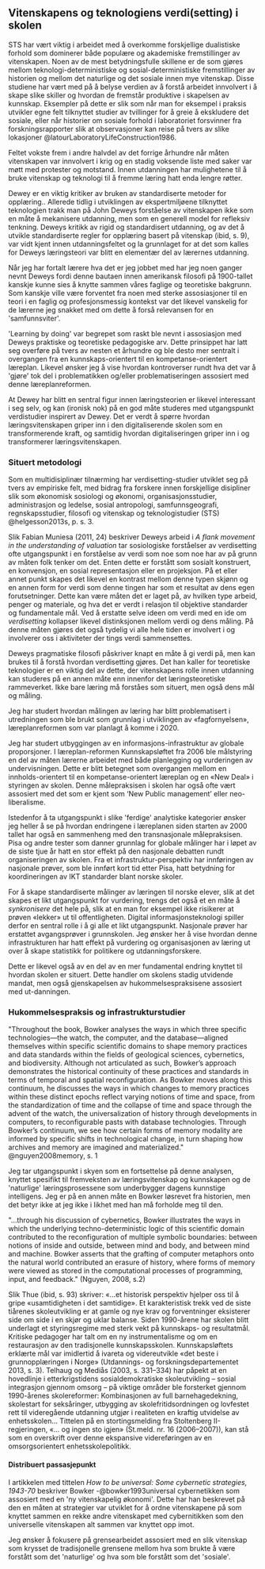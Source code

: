 
## Vitenskapens og teknologiens verdi(setting) i skolen

STS har vært viktig i arbeidet med å overkomme forskjellige dualistiske forhold som dominerer både populære og akademiske fremstillinger av vitenskapen. Noen av de mest betydningsfulle skillene er de som gjøres mellom teknologi-deterministiske og sosial-deterministiske fremstillinger av historien og mellom det naturlige og det sosiale innen mye vitenskap. Disse studiene har vært med på å belyse verdien av å forstå arbeidet innvolvert i å skape slike skiller og hvordan de fremstår produktive i skapelsen av kunnskap. Eksempler på dette er slik som når man for eksempel i praksis utvikler egne felt tilknyttet studier av tvillinger for å greie å ekskludere det sosiale, eller når historier om sosiale forhold i laboratoriet forsvinner fra forskningsrapporter slik at observasjoner kan reise på tvers av slike lokasjoner @latourLaboratoryLifeConstruction1986.

Feltet vokste frem i andre halvdel av det forrige århundre når måten vitenskapen var innvolvert i krig og en stadig voksende liste med saker var møtt med protester og motstand. Innen utdanningen har mulighetene til å bruke vitenskap og teknologi til å fremme læring hatt enda lengre røtter.

Dewey er en viktig kritiker av bruken av standardiserte metoder for opplæring.. Allerede tidlig i utviklingen av ekspertmiljøene tilknyttet teknologien trakk man på John Deweys forståelse av vitenskapen ikke som en måte å mekanisere utdanning, men som en generell model for refleksiv tenkning. Deweys kritikk av rigid og standardisert utdanning, og av det å utvikle standardiserte regler for opplæring basert på vitenskap (ibid, s. 9), var vidt kjent innen utdanningsfeltet og la grunnlaget for at det som kalles for Deweys læringsteori var blitt en elementær del av lærernes utdanning.

Når jeg har fortalt lærere hva det er jeg jobbet med har jeg noen ganger nevnt Deweys fordi denne bautaen innen amerikansk filosofi på 1900-tallet kanskje kunne sies å knytte sammen våres faglige og teoretiske bakgrunn. Som kanskje ville være forventet fra noen med sterke assosiasjoner til en teori i en faglig og profesjonsmessig kontekst var det likevel vanskelig for de lærerne jeg snakket med om dette å forså relevansen for en 'samfunnsviter'.

'Learning by doing' var begrepet som raskt ble nevnt i assosiasjon med Deweys praktiske og teoretiske pedagogiske arv. Dette prinsippet har latt seg overføre på tvers av nesten et århundre og ble desto mer sentralt i overgangen fra en kunnskaps-orientert til en kompetanse-orientert læreplan. Likevel ønsker jeg å vise hvordan kontroverser rundt hva det var å 'gjøre' tok del i problematikken og/eller problematiseringen assosiert med denne læreplanreformen.

At Dewey har blitt en sentral figur innen læringsteorien er likevel interessant i seg selv, og kan (ironisk nok) på en god måte studeres med utgangspunkt verdistudier inspirert av Dewey. Det er verdt å spørre hvordan læringsvitenskapen griper inn i den digitaliserende skolen som en transformerende kraft, og samtidig hvordan digitaliseringen griper inn i og transformerer læringsvitenskapen.


### Situert metodologi

Som en multidisiplinær tilnærming har verdisetting-studier utviklet seg på tvers av empiriske felt, med bidrag fra forskere innen forskjellige disipliner slik som økonomisk sosiologi og økonomi, organisasjonsstudier, administrasjon og ledelse, sosial antropologi, samfunnsgeografi, regnskapsstudier, filosofi og vitenskap og teknologistudier (STS) @helgesson2013s, p. s. 3.

Slik Fabian Muniesa (2011, 24) beskriver Deweys arbeid i *A flank movement in the understanding of valuation*  tar sosiologiske forståelser av verdisetting ofte utgangspunkt i en forståelse av verdi som noe som noe har av på grunn av måten folk tenker om det. Enten dette er forstått som sosialt konstruert, en konvensjon, en sosial representasjon eller en projeksjon. På et eller annet punkt skapes det likevel en kontrast mellom denne typen skjønn og en annen form for verdi som denne tingen har som et resultat av dens egen forutsetninger. Dette kan være måten det er laget på, av hvilken type arbeid, penger og materiale, og hva det er verdt i relasjon til objektive standarder og fundamentale mål. Ved å erstatte selve ideen om verdi med en ide om *verdisetting* kollapser likevel distinksjonen mellom verdi og dens måling. På denne måten gjøres det også tydelig vi alle hele tiden er involvert i og involverer oss i aktiviteter der tings verdi sammensettes.

Deweys pragmatiske filosofi påskriver knapt en måte å gi verdi på, men kan brukes til å forstå hvordan verdisetting gjøres. Det han kaller for teoretiske teknologier er en viktig del av dette, der vitenskapens rolle innen utdanning kan studeres på en annen måte enn innenfor det læringsteoretiske rammeverket. Ikke bare læring må forståes som situert, men også dens mål og måling.

Jeg har studert hvordan målingen av læring har blitt problematisert i utredningen som ble brukt som grunnlag i utviklingen av «fagfornyelsen», læreplanreformen som var planlagt å komme i 2020.

Jeg har studert utbyggingen av en informasjons-infrastruktur av globale proporsjoner. I læreplan-reformen Kunnskapsløftet fra 2006 ble målstyring en del av måten lærerne arbeidet med både planlegging og vurderingen av undervisningen. Dette er blitt betegnet som overgangen mellom en innholds-orientert til en kompetanse-orientert læreplan og en «New Deal» i styringen av skolen. Denne målepraksisen i skolen har også ofte vært assosiert med det som er kjent som ‘New Public management’ eller neo-liberalisme.

Istedenfor å ta utgangspunkt i slike 'ferdige' analytiske kategorier ønsker jeg heller å se på hvordan endringene i læreplanen siden starten av 2000 tallet har også en sammenheng med den transnasjonale målepraksisen. Pisa og andre tester som danner grunnlag for globale målinger har i løpet av de siste tjue år hatt en stor effekt på den nasjonale debatten rundt organiseringen av skolen. Fra et infrastruktur-perspektiv har innføringen av nasjonale prøver, som ble innført kort tid etter Pisa, hatt betydning for koordineringen av IKT standarder blant norske skoler.

For å skape standardiserte målinger av læringen til norske elever, slik at det skapes et likt utgangspunkt for vurdering, trengs det også et en måte å *synkronisere* det hele på, slik at en man for eksempel ikke risikerer at prøven «lekker» ut til offentligheten. Digital informasjonsteknologi spiller derfor en sentral rolle i å gi alle et likt utgangspunkt. Nasjonale prøver har erstattet avgangsprøver i grunnskolen. Jeg ønsker her å vise hvordan denne infrastrukturen har hatt effekt på vurdering og organisasjonen av læring ut over å skape statistikk for politikere og utdanningsforskere.

Dette er likevel også av en del av en mer fundamental endring knyttet til hvordan skolen er situert. Dette handler om skolens stadig utvidende mandat, men også gjenskapelsen av hukommelsespraksisene assosiert med ut-danningen.

### Hukommelsespraksis og infrastrukturstudier

"Throughout  the  book,  Bowker  analyses  the  ways  in  which  three  specific technologies—the  watch,  the  computer,  and  the  database—aligned  themselves within  specific  scientific  domains  to  shape  memory  practices and  data  standards within  the  fields  of  geological  sciences,  cybernetics,  and  biodiversity.  Although not articulated as such, Bowker’s approach demonstrates the historical continuity of these practices and standards in terms of temporal and spatial reconfiguration. As Bowker moves along this continuum, he discusses the ways in which changes to  memory  practices  within  these  distinct  epochs  reflect  varying  notions  of  time and  space,  from  the  standardization  of  time  and  the  collapse  of  time  and  space through   the   advent   of   the   watch,   the   universalization   of   history   through developments  in  computers,  to  reconfigurable  pasts  with  database  technologies. Through Bowker’s continuum, we see how certain forms of memory modality are informed by specific shifts in technological change, in turn shaping how archives and memory are imagined and materialized." @nguyen2008memory, s. 1

Jeg tar utgangspunkt i skyen som en fortsettelse på denne analysen, knyttet spesifikt til fremveksten av læringsvitenskap og kunnskapen og de 'naturlige' læringsprosessene som underbygger dagens kunnstige intelligens. Jeg er på en annen måte en Bowker løsrevet fra historien, men det betyr ikke at jeg ikke i likhet med han må forholde meg til den.

"...through his discussion of cybernetics, Bowker illustrates the ways in which the underlying techno-deterministic logic of this scientific domain contributed  to  the  reconfiguration  of  multiple  symbolic  boundaries:  between notions  of  inside  and  outside,  between  mind  and  body,  and  between  mind  and machine. Bowker asserts that the grafting of computer metaphors onto the natural world contributed an erasure of history, where  forms of memory were viewed as stored in the computational processes of programming, input, and feedback." (Nguyen, 2008, s.2)


Slik Thue (ibid, s. 93) skriver:
«...et historisk perspektiv hjelper oss til å gripe «usamtidigheten i det samtidige». Et karakteristisk trekk ved de siste tiårenes skoleutvikling er at gamle og nye krav og forventninger eksisterer side om side i en skjør og uklar balanse. Siden 1990-årene har skolen blitt underlagt et styringsregime med sterk vekt på kunnskaps- og resultatmål. Kritiske pedagoger har talt om en ny instrumentalisme og om en restaurasjon av den tradisjonelle kunnskapsskolen. Kunnskapsløftets erklærte mål var imidlertid å ivareta og videreutvikle «det beste i grunnopplæringen i Norge» (Utdannings- og forskningsdepartementet 2013, s. 3). Telhaug og Mediås (2003, s. 331–334) har påpekt at en hovedlinje i etterkrigstidens sosialdemokratiske skoleutvikling – sosial integrasjon gjennom omsorg – på viktige områder ble forsterket gjennom 1990-årenes skolereformer: Kombinasjonen av full barnehagedekning, skolestart for seksåringer, utbygging av skolefritidsordningen og lovfestet rett til videregående utdanning utgjør i realiteten en kraftig utvidelse av enhetsskolen... Tittelen på en stortingsmelding fra Stoltenberg II-regjeringen, «... og ingen sto igjen» (St.meld. nr. 16 (2006–2007)), kan stå som en overskrift over denne ekspansive videreføringen av en omsorgsorientert enhetsskolepolitikk.

#### Distribuert passasjepunkt

I artikkelen med tittelen *How to be universal: Some cybernetic strategies, 1943-70* beskriver Bowker -@bowker1993universal cybernetikken som assosiert med en 'ny vitenskapelig økonomi'. Dette har han beskrevet på den en måten at strategier var utviklet for å ordne vitenskapene på som knyttet sammen en rekke andre vitenskapet med cybernitikken som den universelle vitenskapen alt sammen var knyttet opp imot.

Jeg ønsker å fokusere på grensearbeidet assosiert med en slik vitenskap som krysset de tradisjonelle grensene mellom hva som brukte å være forstått som det 'naturlige' og hva som ble forstått som det 'sosiale'.
